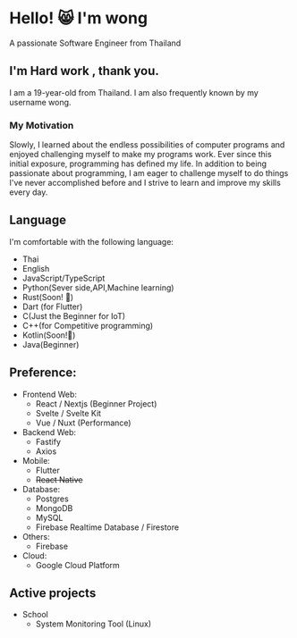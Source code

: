 
# Hello! 😸 I'm wong
A passionate Software Engineer from Thailand

## I'm Hard work , thank you.
I am a 19-year-old from Thailand. I am also frequently known by my username wong.

### My Motivation
Slowly, I learned about the endless possibilities of computer programs and enjoyed challenging myself to make my programs work. Ever since this initial exposure, programming has defined my life.
In addition to being passionate about programming, I am eager to challenge myself to do things I've never accomplished before and I strive to learn and improve my skills every day.

## Language
I'm comfortable with the following language:

- Thai
- English
- JavaScript/TypeScript
- Python(Sever side,API,Machine learning)
- Rust(Soon! 🧠)
- Dart (for Flutter)
- C(Just the Beginner for IoT)
- C++(for Competitive programming)
- Kotlin(Soon!🧠)
- Java(Beginner)

## Preference:

- Frontend Web:
  - React / Nextjs (Beginner Project)
  - Svelte / Svelte Kit 
  - Vue / Nuxt (Performance)
- Backend Web:
  - Fastify
  - Axios
- Mobile:
  - Flutter
  - ~~React Native~~
- Database:
  - Postgres
  - MongoDB
  - MySQL
  - Firebase Realtime Database / Firestore
- Others:
  - Firebase
- Cloud:
  - Google Cloud Platform

## Active projects
- School
  - System Monitoring Tool (Linux)
